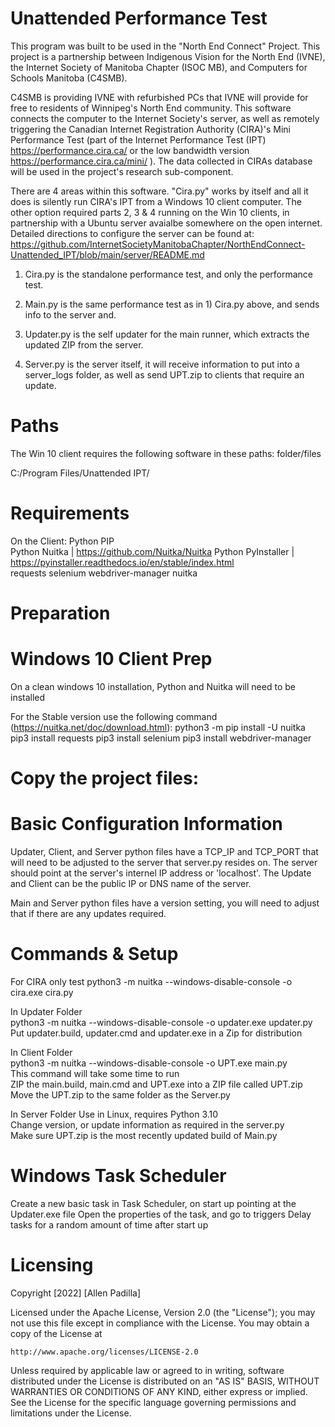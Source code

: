 # Unattended Performance Test
This program was built to be used in the "North End Connect" Project. This project is a partnership between Indigenous Vision for the North End (IVNE), the Internet Society of Manitoba Chapter (ISOC MB), and Computers for Schools Manitoba (C4SMB).

C4SMB is providing IVNE with refurbished PCs that IVNE will provide for free to residents of Winnipeg's North End community. This software connects the computer to the Internet Society's server, as well as remotely triggering the Canadian Internet Registration Authority (CIRA)'s Mini Performance Test (part of the Internet Performance Test (IPT) https://performance.cira.ca/ or the low bandwidth version https://performance.cira.ca/mini/ ). The data collected in CIRAs database will be used in the project's research sub-component.

There are 4 areas within this software. "Cira.py" works by itself and all it does is silently run CIRA's IPT from a Windows 10 client computer. The other option required parts 2, 3 & 4 running on the Win 10 clients, in partnership with a Ubuntu server avaialbe somewhere on the open internet. Detailed directions to configure the server can be found at: https://github.com/InternetSocietyManitobaChapter/NorthEndConnect-Unattended_IPT/blob/main/server/README.md

  1) Cira.py is the standalone performance test, and only the performance test.  

  2) Main.py is the same performance test as in 1) Cira.py above, and sends info to the server and.

  3) Updater.py is the self updater for the main runner, which extracts the updated ZIP from the server.

  4) Server.py is the server itself, it will receive information to put into a server_logs folder, as well as send UPT.zip to clients that require an update.  

# Paths
The Win 10 client requires the following software in these paths: folder/files

C:/Program Files/Unattended IPT/

# Requirements 

On the Client:
Python PIP  
Python Nuitka | https://github.com/Nuitka/Nuitka 
Python PyInstaller | https://pyinstaller.readthedocs.io/en/stable/index.html  
requests
selenium
webdriver-manager
nuitka
  
# Preparation

# Windows 10 Client Prep
On a clean windows 10 installation, Python and Nuitka will need to be installed

For the Stable version use the following command (https://nuitka.net/doc/download.html):
python3 -m pip install -U nuitka
pip3 install requests
pip3 install selenium
pip3 install webdriver-manager

# Copy the project files:

# Basic Configuration Information
Updater, Client, and Server python files have a TCP_IP and TCP_PORT that will need to be adjusted to the server that server.py resides on. The server should point at the server's internel IP address or 'localhost'. The Update and Client can be the public IP or DNS name of the server.

Main and Server python files have a version setting, you will need to adjust that if there are any updates required.  

# Commands & Setup
For CIRA only test
python3 -m nuitka --windows-disable-console -o cira.exe cira.py

In Updater Folder  
python3 -m nuitka --windows-disable-console -o updater.exe updater.py
Put updater.build, updater.cmd and updater.exe in a Zip for distribution

In Client Folder  
python3 -m nuitka --windows-disable-console -o UPT.exe main.py  
This command will take some time to run  
ZIP the main.build, main.cmd and UPT.exe into a ZIP file called UPT.zip
Move the UPT.zip to the same folder as the Server.py

In Server Folder
Use in Linux, requires Python 3.10  
Change version, or update information as required in the server.py  
Make sure UPT.zip is the most recently updated build of Main.py

# Windows Task Scheduler
Create a new basic task in Task Scheduler, on start up pointing at the Updater.exe file
Open the properties of the task, and go to triggers
Delay tasks for a random amount of time after start up

# Licensing
Copyright [2022] [Allen Padilla]

Licensed under the Apache License, Version 2.0 (the "License");
you may not use this file except in compliance with the License.
You may obtain a copy of the License at

    http://www.apache.org/licenses/LICENSE-2.0

Unless required by applicable law or agreed to in writing, software
distributed under the License is distributed on an "AS IS" BASIS,
WITHOUT WARRANTIES OR CONDITIONS OF ANY KIND, either express or implied.
See the License for the specific language governing permissions and
limitations under the License.
